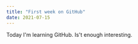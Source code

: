 ```yaml
---
title: "First week on GitHub"
date: 2021-07-15
---
```


Today I'm learning GitHub. Is't enough interesting.
